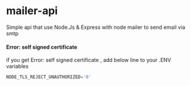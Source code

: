 # mailer-api
Simple api that use Node.Js &amp; Express with node mailer to send email via smtp

#### Error: self signed certificate
if you get Error: self signed certificate , add below line to your .ENV variables

```javascript
NODE_TLS_REJECT_UNAUTHORIZED='0'
```